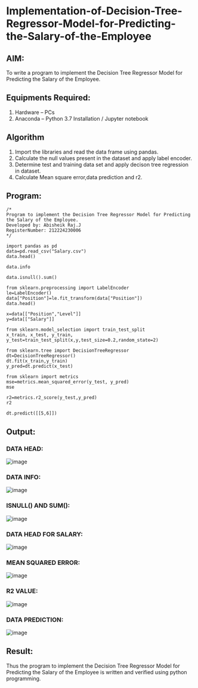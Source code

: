 # Implementation-of-Decision-Tree-Regressor-Model-for-Predicting-the-Salary-of-the-Employee

## AIM:
To write a program to implement the Decision Tree Regressor Model for Predicting the Salary of the Employee.

## Equipments Required:
1. Hardware – PCs
2. Anaconda – Python 3.7 Installation / Jupyter notebook

## Algorithm
1. Import the libraries and read the data frame using pandas.
2. Calculate the null values present in the dataset and apply label encoder.
3. Determine test and training data set and apply decison tree regression in dataset.
4. Calculate Mean square error,data prediction and r2.

## Program:
```
/*
Program to implement the Decision Tree Regressor Model for Predicting the Salary of the Employee.
Developed by: Abisheik Raj.J
RegisterNumber: 212224230006 
*/
```
```
import pandas as pd
data=pd.read_csv("Salary.csv")
data.head()

data.info

data.isnull().sum()

from sklearn.preprocessing import LabelEncoder
le=LabelEncoder()
data["Position"]=le.fit_transform(data["Position"])
data.head()

x=data[["Position","Level"]]
y=data[["Salary"]]

from sklearn.model_selection import train_test_split
x_train, x_test, y_train, y_test=train_test_split(x,y,test_size=0.2,random_state=2)

from sklearn.tree import DecisionTreeRegressor
dt=DecisionTreeRegressor()
dt.fit(x_train,y_train)
y_pred=dt.predict(x_test)

from sklearn import metrics
mse=metrics.mean_squared_error(y_test, y_pred)
mse

r2=metrics.r2_score(y_test,y_pred)
r2

dt.predict([[5,6]])
```

## Output:
### DATA HEAD:
![image](https://github.com/user-attachments/assets/0bb68497-49af-4a4f-b3a0-34d0cd93c25c)


### DATA INFO:
![image](https://github.com/user-attachments/assets/afc8bd44-0372-417f-83e0-b2d32553957c)



### ISNULL() AND SUM():

![image](https://github.com/user-attachments/assets/6bce5a9c-c149-4d56-b17f-bb688367f7ca)

### DATA HEAD FOR SALARY:

![image](https://github.com/user-attachments/assets/a82018c5-c1ad-4eb6-9874-5b388a05f96e)

### MEAN SQUARED ERROR:

![image](https://github.com/user-attachments/assets/7946a4c6-e02b-4977-92b9-6f1d810367f4)

### R2 VALUE:

![image](https://github.com/user-attachments/assets/b7d0d69d-71dc-46ed-80dd-1b663cf658bd)

### DATA PREDICTION:
![image](https://github.com/user-attachments/assets/81d133d7-7d08-4110-923d-f6f89b05365c)


## Result:
Thus the program to implement the Decision Tree Regressor Model for Predicting the Salary of the Employee is written and verified using python programming.
